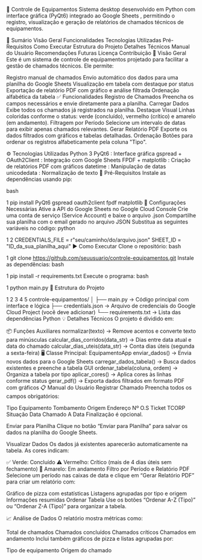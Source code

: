 🧰 Controle de Equipamentos
Sistema desktop desenvolvido em Python com interface gráfica (PyQt6) integrado ao Google Sheets , permitindo o registro, visualização e geração de relatórios de chamados técnicos de equipamentos.

📌 Sumário
Visão Geral
Funcionalidades
Tecnologias Utilizadas
Pré-Requisitos
Como Executar
Estrutura do Projeto
Detalhes Técnicos
Manual do Usuário
Recomendações Futuras
Licença
Contribuição
👀 Visão Geral
Este é um sistema de controle de equipamentos projetado para facilitar a gestão de chamados técnicos. Ele permite:

Registro manual de chamados
Envio automático dos dados para uma planilha do Google Sheets
Visualização em tabela com destaque por status
Exportação de relatório PDF com gráfico e análise filtrada
Ordenação alfabética da tabela
✅ Funcionalidades
Registro de Chamados
Preencha os campos necessários e envie diretamente para a planilha.
Carregar Dados
Exibe todos os chamados já registrados na planilha.
Destaque Visual
Linhas coloridas conforme o status: verde (concluído), vermelho (crítico) e amarelo (em andamento).
Filtragem por Período
Selecione um intervalo de datas para exibir apenas chamados relevantes.
Gerar Relatório PDF
Exporte os dados filtrados com gráficos e tabelas detalhadas.
Ordenação
Botões para ordenar os registros alfabeticamente pela coluna "Tipo".

⚙️ Tecnologias Utilizadas
Python 3
PyQt6 : Interface gráfica
gspread + OAuth2Client : Integração com Google Sheets
FPDF + matplotlib : Criação de relatórios PDF com gráficos
datetime : Manipulação de datas
unicodedata : Normalização de texto
🔧 Pré-Requisitos
Instale as dependências usando pip:

bash


1
pip install PyQt6 gspread oauth2client fpdf matplotlib
📁 Configurações Necessárias
Ative a API do Google Sheets no Google Cloud Console
Crie uma conta de serviço (Service Account) e baixe o arquivo .json
Compartilhe sua planilha com o email gerado no arquivo JSON
Substitua as seguintes variáveis no código:
python


1
2
CREDENTIALS_FILE = r"seu/caminho/do/arquivo.json"
SHEET_ID = "ID_da_sua_planilha_aqui"
▶️ Como Executar
Clone o repositório:
bash


1
git clone https://github.com/seuusuario/controle-equipamentos.git
Instale as dependências:
bash


1
pip install -r requirements.txt
Execute o programa:
bash


1
python main.py
📁 Estrutura do Projeto


1
2
3
4
5
controle-equipamentos/
│
├── main.py               → Código principal com interface e lógica
├── credentials.json      → Arquivo de credenciais do Google Cloud Project (você deve adicionar)
└── requirements.txt      → Lista das dependências Python
💡 Detalhes Técnicos
O projeto é dividido em:

📦 Funções Auxiliares
normalizar(texto) → Remove acentos e converte texto para minúsculas
calcular_dias_corridos(data_str) → Dias entre data atual e data do chamado
calcular_dias_uteis(data_str) → Conta dias úteis (segunda a sexta-feira)
🖥️ Classe Principal: EquipamentoApp
enviar_dados() → Envia novos dados para o Google Sheets
carregar_dados_tabela() → Busca dados existentes e preenche a tabela GUI
ordenar_tabela(coluna, ordem) → Organiza a tabela por tipo
aplicar_cores() → Aplica cores às linhas conforme status
gerar_pdf() → Exporta dados filtrados em formato PDF com gráficos
📋 Manual do Usuário
Registrar Chamado
Preencha todos os campos obrigatórios:

Tipo Equipamento
Tombamento
Origem
Endereço
Nº O.S
Ticket TCORP
Situação
Data Chamado
A Data Finalização é opcional. 

Enviar para Planilha
Clique no botão “Enviar para Planilha” para salvar os dados na planilha do Google Sheets.

Visualizar Dados
Os dados já existentes aparecerão automaticamente na tabela. As cores indicam:

✅ Verde: Concluído
⚠️ Vermelho: Crítico (mais de 4 dias úteis sem fechamento)
🔶 Amarelo: Em andamento
Filtro por Período e Relatório PDF
Selecione um período nas caixas de data e clique em “Gerar Relatório PDF” para criar um relatório com:

Gráfico de pizza com estatísticas
Listagens agrupadas por tipo e origem
Informações resumidas
Ordenar Tabela
Use os botões “Ordenar A-Z (Tipo)” ou “Ordenar Z-A (Tipo)” para organizar a tabela.

📈 Análise de Dados
O relatório mostra métricas como:

Total de chamados
Chamados concluídos
Chamados críticos
Chamados em andamento
Inclui também gráficos de pizza e listas agrupadas por:

Tipo de equipamento
Origem do chamado
